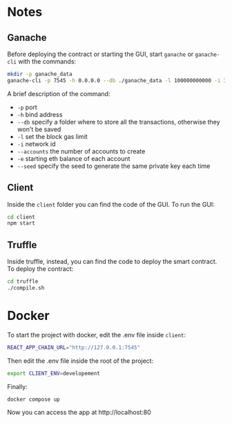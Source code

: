 # Notes

## Ganache
Before deploying the contract or starting the GUI, start `ganache` or `ganache-cli` with the commands:

```bash
mkdir -p ganache_data
ganache-cli -p 7545 -h 0.0.0.0 --db ./ganache_data -l 100000000000 -i 1337 --accounts 5 -e 10000 --seed 69420
```
A brief description of the command:
- `-p` port
- `-h` bind address
- `--db` specify a folder where to store all the transactions, otherwise they won't be saved
- `-l`  set the block gas limit
- `-i` network id
- `--accounts` the number of accounts to create
- `-e` starting eth balance of each account
- `--seed` specify the seed to generate the same private key each time


## Client

Inside the `client` folder you can find the code of the GUI.
To run the GUI:

```bash
cd client
npm start
```
## Truffle

Inside truffle, instead, you can find the code to deploy the smart contract.
To deploy the contract:

```bash
cd truffle
./compile.sh
```

# Docker

To start the project with docker, edit the .env file inside `client`:

```bash
REACT_APP_CHAIN_URL="http://127.0.0.1:7545"
```

Then edit the .env file inside the root of the project:

```bash
export CLIENT_ENV=developement
```

Finally:

```bash
docker compose up
```

Now you can access the app at http://localhost:80
